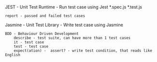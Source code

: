 JEST - Unit Test Runtime - Run test case using Jest
    *.spec.js
    *.test.js

    report - passed and failed test cases

Jasmine - Unit Test Library - Write test case using Jasmine

    BDD - Behaviour Driven Development
        describe - test suite, can have more than 1 test cases
        it - test case
        test - test case
        expect(ation) -  assert? - write test condition, that reads like English